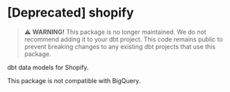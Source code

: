 # [Deprecated] shopify

> ⚠️ **WARNING!** This package is no longer maintained. We do not recommend adding it to your dbt project. This code remains public to prevent breaking changes to any existing dbt projects that use this package.

dbt data models for Shopify.

This package is not compatible with BigQuery.
